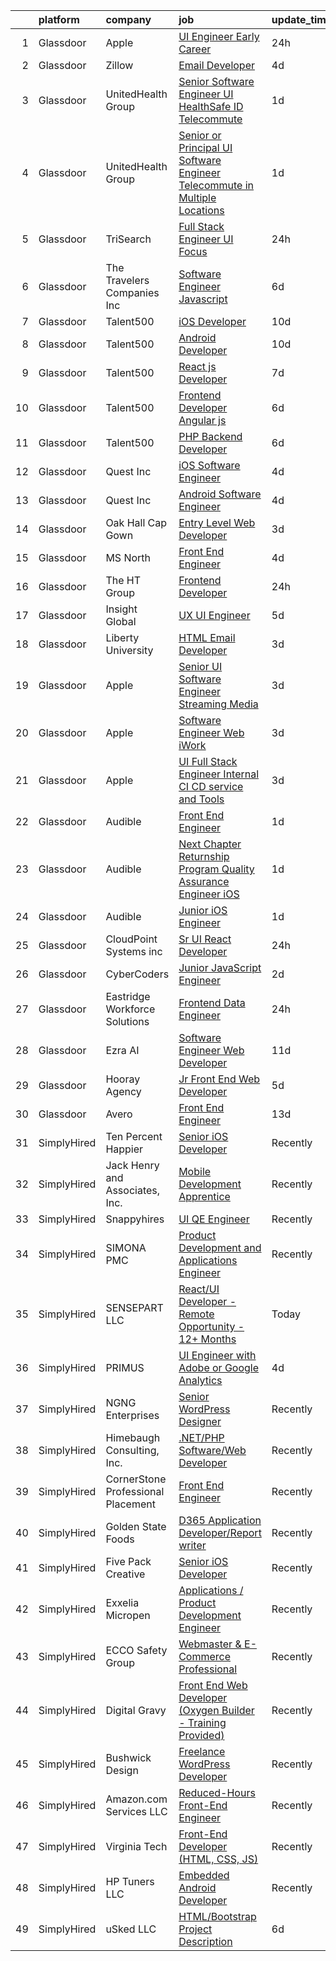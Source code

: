 

|    | platform    | company                            | job                                                                                                                                                                                                                                                                                                                                                                                                                                                                                                                                                                                                                                                                                                                                                                                                                                                                                                                                                                                                                                                                                                                                                                                                                                                                                                                                                                                                             | update_time   | location              |
|---:|:------------|:-----------------------------------|:----------------------------------------------------------------------------------------------------------------------------------------------------------------------------------------------------------------------------------------------------------------------------------------------------------------------------------------------------------------------------------------------------------------------------------------------------------------------------------------------------------------------------------------------------------------------------------------------------------------------------------------------------------------------------------------------------------------------------------------------------------------------------------------------------------------------------------------------------------------------------------------------------------------------------------------------------------------------------------------------------------------------------------------------------------------------------------------------------------------------------------------------------------------------------------------------------------------------------------------------------------------------------------------------------------------------------------------------------------------------------------------------------------------|:--------------|:----------------------|
|  1 | Glassdoor   | Apple                              | [UI Engineer  Early Career ](https://www.glassdoor.com/partner/jobListing.htm?pos=102&ao=1110586&s=58&guid=000001813cf1ab0b94c2d1ae321362a0&src=GD_JOB_AD&t=SR&vt=w&cs=1_35687f31&cb=1654584880393&jobListingId=1007920183732&cpc=F41FEAB56D215062&jrtk=3-0-1g4uf3aq0kf2d801-1g4uf3aqf3c2l000-f05fad4a5c8a0a6b--6NYlbfkN0BvKrLyj5gPmtZO9T8euul8TCxuuKNOtzRJOomxnwSEodTz2Bc-sPZlADHp0xxmf8VEua5gx5degP5IAWOqCS2GOZGXDVL7LW2CpD1-C6eJ77pVFZbsmCAiDkWa_KsABkg_oeyg1QkserPgsrGgtWZOl8a0GPi-tfPYBEl-35SCtMXLEaK82gui7ZsMdiSwe_c2zvD6gcxoCZCX4mM4EzmZ8mmdRfyEQBn5xuslLJJmk4cHfqJ2wN-mopx58O833QdFvkGENoEUPA2C0erO9WF9u3TuftclOAkXzKEgJCo-BZE21EvMRpP9KNO0IAafZROaea32K-Lo6YOuVWRUG0MPATmxdDtebF_fyyweP_8swqV8aacWIAchFors2k2J_fpDVMih157G-5fyWC4781Qu5zAvsZK1VGed-g5rbFzRWz_JZZwE_FbAiaRXbvVC64X4QiR2E43R8FaIojDHxSw3RPUkGJVYWaBKWGCZb_CbDJY_OTOCZGm-C2DgS-jRJZAWNJZ3pHAdw3ZRTEn6sU7hsiVfO06gbqgRcxwyhLor7Yr201JMaMvD_hSu_YWdOMVrexQzhLzXQn-z2gg7uyHUWKsZWkm7WzT8fnlSZFkSe6htR0pgMKrTSdyG55TPOgM9yAerKgOdv4oGP7dQdhy5kbZiU7xq2zAFOVU2D7MxaJxx-edZLwp7fHJ6OCIU7Op2oHJveiLV6587MF2mzLGRrx-399DO_ETYhBBcLUJh2AEdEAYZxwyUeHL7zHdlTZsnTic1Ke_NQlAM9upyUKxbntHfGHlm3EKCMc8fAt3D43LQIMz0VGXeLabH2grfzJdjbJ5dgFAtUjAuoU_SVLWj7PbYk8IVrRxmYWAz-EgWEZdVZdsNNdw2NDoty9ysADjxmW-bwqQfr-9i9Bl6z8l2MjzL7_T6w_Qavqlu1j3QW5MADEvFvUjod_6d4_IDbTuslKK8ZarDZg%3D%3D)                                                                    | 24h           | Austin, TX            |
|  2 | Glassdoor   | Zillow                             | [Email Developer](https://www.glassdoor.com/partner/jobListing.htm?pos=119&ao=1110586&s=58&guid=000001813cf1ab0b94c2d1ae321362a0&src=GD_JOB_AD&t=SR&vt=w&cs=1_1a5ce1c1&cb=1654584880394&jobListingId=1007914140809&cpc=AC285F3A3ECA6BB0&jrtk=3-0-1g4uf3aq0kf2d801-1g4uf3aqf3c2l000-d5a371a2296d9443--6NYlbfkN0ANMurRYyPEXg08u6OamUd1Mvhk-zhFSGYIZgoJR86UvYL2v6MoUqae-sD5DnU21vr3PQNu8ZSqa2obWZbktWxgr0g78Syxir6qFJq9FS2-QcG1zbH-ZdReyN6tfx4WDorKu6fRAqkaeyW2Vts6RUdmNBZQ99TRrPTVGAhRaKI307OQ0RYoWTkfgrYf4G__p1yakQeox7Z5lAdvdTh0iLCPaPGMTlaqEW3qIvuf3R3WMtfAx-4nKytMqg7g-f_QHO22c71HYD_XPRrPYLmSfunjVUpEuazJpxWzc9V3qTFeKxHjXAUN_fYdaH_HBbcv4rCmTB4aF-zrD1QnZZ-w_ZrB1wHyLvTI8ehFMnjIi5QbgN7xalGoJR1dGku0_nzGJRKBqfWJWqIQ3jG-MYbzBqpFh3WSSHhMnAqcJrPGD6o1vKuNltCiEHp1gSRyxJGpnWxCNsyUgBgXbRHoV4JlsabPJljZoMflQ6uoydKFVBl8O7OkYgrhbXTmWAautWkoGVVmwzPEtG19o3aoOjAe9SYCyGVvcR_TGC71IXzjmb7aKwbtZuZ7jUv1wRoESXRpelHOnDmIexjuJt96hqeR3aPepRB-l2GhhAf4maNlV0jiCmJkdZw_PyWmZD9wB-SFf8VUmYsiKwhvy6YrQVms2xm2beo5g32Nb-K3z_Ayb4v8JuwoN2GlWgdk9qDbfFrL6jADwrVk4ElqfBoDYAzhgoPjSfe-TSJwadbzuf72eDlrmcLfgtj5YV4M2B3Ey4yVJVEEu23b1HFERSZdFehnCaUDs2LJ3g27NXxAsLpvfIsrGmKBGB-xnbe57hq5ihO5IxXX5DYoml8jrmT1E9af0exqtKtzjBsBFIu3cZGSBh6x2EuSCI7b-Nr4LtSOtktZYGA%3D)                                                                                                                                                             | 4d            | Remote                |
|  3 | Glassdoor   | UnitedHealth Group                 | [Senior Software Engineer  UI   HealthSafe ID  Telecommute](https://www.glassdoor.com/partner/jobListing.htm?pos=106&ao=1110586&s=58&guid=000001813cf1ab0b94c2d1ae321362a0&src=GD_JOB_AD&t=SR&vt=w&cs=1_ab4c3c41&cb=1654584880393&jobListingId=1007919562959&cpc=25F7D4ABB6558D0F&jrtk=3-0-1g4uf3aq0kf2d801-1g4uf3aqf3c2l000-42ddb469e8fc552a--6NYlbfkN0C8O9VKdOj_1Zh75e9_CvYhSsWVxS1Pvi5WUWhsf4w7FIc3O6B0uG3ldAQAeoX1goqqUMoiOOjChRpGSnesY8Hw3QKH9lEw7jq3UsskdQmZq9vfT60dRlLXlL9aJsnmOJEmtKcJIbuS8M7tjS-6RLKXHjyG2FfU6dKnjfB7lVvnYISWL4a1Hb_FbYttsUaTfisQN13w8iIlvo3xhxOr8VsZrmwLyX81fdI5Fwn0TDXHH_qN71U-jOfBPvvncHKhvwrXSglaDiJYt0kDRTQgekAjlx5gMPllMhZQRUu4kJP6Rh-naP6nSkjU6ZHGuoQkkyksr9QYwndyXG59y_dDAvSTPLWMLahErwh800xp4KuGmm8pbsqiJhROJuFKkxT6eVo6MmiclhhgVEHshdcvbxPdfTurpQIrUN2tGKal56o0S6RTv-hPA_Gw_6hoLjbY6RI%3D)                                                                                                                                                                                                                                                                                                                                                                                                                                                                                                                                                                                   | 1d            | Minneapolis, MN       |
|  4 | Glassdoor   | UnitedHealth Group                 | [Senior or Principal UI Software Engineer   Telecommute in Multiple Locations](https://www.glassdoor.com/partner/jobListing.htm?pos=108&ao=1110586&s=58&guid=000001813cf1ab0b94c2d1ae321362a0&src=GD_JOB_AD&t=SR&vt=w&cs=1_9c91a4ab&cb=1654584880393&jobListingId=1007919561330&cpc=64DC0C913FDBAADD&jrtk=3-0-1g4uf3aq0kf2d801-1g4uf3aqf3c2l000-28fcda208b42c447--6NYlbfkN0C8O9VKdOj_1Zh75e9_CvYhSsWVxS1Pvi5WUWhsf4w7FIc3O6B0uG3ldAQAeoX1goqqUMoiOOjChRo88ayNLVDvF3ZzX0y-EArSykGksG0VpgdNkm1dsRyxf8NW4FvsNnYssXcwIXkOXuw1ktUzeFpUCwCaUG4OQDi5UUVZBdo-kO9iScYR8O70XrAqn17r1dl0Kfz_xCVVdL37AJ9rvxQRyoA8TGZgD9ahjsMxDyWEx8SjGAvb566Dg08TK-4ICOubq2V1fjK3757UrVfjvE_NEjJx5I2iT0Hyq__moxJ0j_JBaljXDsMv2TO-pxIfdla_5e_YbURn0uWN7uQk_IUZmie9_I5CWPfw01RPWTqGubV9SaZ7CxtAI8e3RgkTXK9TIBF94RLdlWkKb8kHPwWJvIV3EWwI__Ej2o_vMuYEWxIdJaVR0H_XyKrOXbYLTkE%3D)                                                                                                                                                                                                                                                                                                                                                                                                                                                                                                                                                                | 1d            | Chicago, IL           |
|  5 | Glassdoor   | TriSearch                          | [Full Stack Engineer UI Focus](https://www.glassdoor.com/partner/jobListing.htm?pos=123&ao=1110586&s=58&guid=000001813cf1ab0b94c2d1ae321362a0&src=GD_JOB_AD&t=SR&vt=w&ea=1&cs=1_6cb720b1&cb=1654584880395&jobListingId=1007920946132&cpc=A65DF3A704A48F9B&jrtk=3-0-1g4uf3aq0kf2d801-1g4uf3aqf3c2l000-08ab6f65b9edd5e1--6NYlbfkN0DJ41dufiW9-_d3VmOZHcpuez4e0Bu4X9T9KlT8_BkKDTCpIQbqk84Vut8YIlTyJcO8Cmwm7bSDlcUohn_HUGxm78kTuw6Mgcf4GibuEiEbg-v6XGgkcZU3dsQm0N1Tn5_MZ-Zgg35P18-ZIOoDr16b1NweHI1J4e-qzJckstFdHns32_8iyphje82oNka7-M6N6_W4ToFxIMj832QuGuVHfhYaQBJW1hYtoOXmNDzj69fnJOuA79YS44EPyZR89t131yHwLb-KNLaDEy-_eyAXcnvQwzmbawrQsfZoX3R62Hf9Icy_heTpDAFZvOg5LGBBxuicPCpiWt_w7SW_yVy8VSf2REb4RGtP_Gs-aUwc4KsQgd5DvFVEZ8uVXIBHYYwtZnoUgS_F72XesHGXCni2zSNiZaSwzYiuxoQrMEVVvksHegchn6TFJLHWQmJjxloaxoZpFtQf0o-ViH1rhv0RIWJR_dz0Nmwn-CuHAqx-f_p17YLKvTXYG764mLzhVReSyB5BbeqxcVMknzdIzxYQ)                                                                                                                                                                                                                                                                                                                                                                                                                                                                                                                         | 24h           | Denver, CO            |
|  6 | Glassdoor   | The Travelers Companies  Inc       | [Software Engineer  Javascript ](https://www.glassdoor.com/partner/jobListing.htm?pos=110&ao=1110586&s=58&guid=000001813cf1ab0b94c2d1ae321362a0&src=GD_JOB_AD&t=SR&vt=w&cs=1_ab4a2784&cb=1654584880394&jobListingId=1007905856537&cpc=18C9CE28155C17C5&jrtk=3-0-1g4uf3aq0kf2d801-1g4uf3aqf3c2l000-846ccf5d63a6a90e--6NYlbfkN0DwhCR4mE7Dx-CLhz4PI5BhfvPze6ywMzhMsBH5psjCE2akgMDjbc7mgQRF-OO2fE6Q7iPYwOyjCtJwUsgYDCVRiizG2IB6VMhPUZt46hAaO5iUsemOCA-rYVb0Vx9N3hU144-f2k1gkvyaPQf40uizMvKHeHev62ei8Cth_RYBv73DSXs0q2CMG2w3b-DMTYhJ2eu_N-qnBLwoupVsgxaN36MApcbjlgLhiIi7meGafAWN_mgVM3JuhJj5Igcw8MzrzPTtIwAQyjNNNLiZBhMrPNp0F0e998rJHVw20o5GeTODvNY_7RWO4gwqXig53OyhzKPrvyl_q8joL8JrBMI3DySPaom97-OYgE6Ug_UH9qOl_AtlNIXrIo98LoyksI7-JYYf36pIUJPsChl-YWMWxyhAb-g86Y3iGgTEIFtvLWYuGwdxbExiCjZr8uerVw5TjgAoV17sOS6ADQ-zgR0pfNzLzAJmqiWkpV3l-k2KmbCCwZiJg9-d8cuY9Cy2COs6eJH3efAvMVFslJ5V63A6kImlbjbmGeEN1InNLb1GdW7XuDbCLAIt7VRsmejDTvlJG1IIXPZWhA%3D%3D)                                                                                                                                                                                                                                                                                                                                                                                                                                                                | 6d            | Hartford, CT          |
|  7 | Glassdoor   | Talent500                          | [iOS Developer](https://www.glassdoor.com/partner/jobListing.htm?pos=125&ao=1110586&s=58&guid=000001813cf1ab0b94c2d1ae321362a0&src=GD_JOB_AD&t=SR&vt=w&cs=1_a6e8ec8b&cb=1654584880395&jobListingId=1007897766239&cpc=F41FEAB56D215062&jrtk=3-0-1g4uf3aq0kf2d801-1g4uf3aqf3c2l000-6964dac8eb8b6236--6NYlbfkN0D5mXFGwCT9lo97i3gsfTR9iTAPBTm16RjVfbVH6M8QHE8eZVK8zpxpBIss9-IxxjSzv_JkRkv03uQGpUGcXEptTmBlpcP3D_l5-c1MGQG1ynr4cgznyYHtmRSCnECkmri01t3KIuAcV5e7GJ95gvW3n1o_vpDh0FiLg_bSxWDfvt6P0CPJG4peqA7eTIDZLmRqiMilLDCrFrprMz--IRdZLAifKehmgnt_56TKgL2lsyBXUHXSk9xulHw9bt2QGxvfaMAk2dOSeefoqBkbWONM7QCz1016u3Mm0e_ieBuAiiGsvgfuwXJpdmLX8Ng8tK1iq72ZuNjptISUT8CjcnU0S7L6VQ9XIAcpHYZqYmHjkuO-aMa2Qs30x_EQSzj09TTueKoxp4jb5Hx9x4jCIY51zU-I9DC8tzhtbUp2VNVQPOyicDcaCOiNVJcevRo9VQmUCFeecd7-phHB758LU9PfJZJ3c-ArjTXzYomnm_u1J5SbyoK-Y6798SxIfMUGWmX-_v6O46OYtZm5PbwE0YhoZFkqO-FrTOqFkxc3RPuBQPP4eozEGqB7EUm6Uw1ruYH00gY0m7AdFN1lkvGdvwW66J2bQG4A15s%3D)                                                                                                                                                                                                                                                                                                                                                                                                                                                               | 10d           | Remote                |
|  8 | Glassdoor   | Talent500                          | [Android Developer](https://www.glassdoor.com/partner/jobListing.htm?pos=122&ao=1110586&s=58&guid=000001813cf1ab0b94c2d1ae321362a0&src=GD_JOB_AD&t=SR&vt=w&cs=1_484a8727&cb=1654584880394&jobListingId=1007898014762&cpc=F41FEAB56D215062&jrtk=3-0-1g4uf3aq0kf2d801-1g4uf3aqf3c2l000-c1ca962f38360e9b--6NYlbfkN0D5mXFGwCT9lo97i3gsfTR9iTAPBTm16RjVfbVH6M8QHE8eZVK8zpxpBIss9-IxxjTLJnr1TEj3-rE3lc03lzC2f24D7H9NY3_rxRuk5L6DPRIcVItllC4V8Ms4l5Bzse5MNgaYt2bmByZDcVCUGD37RojGC0fvXlUVqdwu5qSCvjzSfuYPz-lvleAiARYvvXe6T21Fcg0g5qyFaqGkQME7uJSehLIWSzT8oVZzWaxjoD8Lerwk4gWNRtQRwUidrbSWtMvhOGSZIblzFxWpOaX8853FIOYvj496vyllw-V6Bwiegg19jpmGu7XWf6wgXqhhOxBepYFYbObvJSLr5zagaGs0ksCM6rxHP1b7il6gfFknDwwtJp5J42u54CrO0Dza6T4L3-MkrUcQquNMrD1oSgPFBrNMQh-zZTXmjbtKU5ay5OWJox9GgkIxYvwVLgvkTN9Lmpb30n0XJ8XfD--Ps4_rR6v3UZVwKACN0YNn1r5Owpe2I2ve2KZDx9v7yCsxwZsVl1Dd0TkMD4oSTMJQ6jsOWsohhADC10K1__dsB5LVbOnRFensMP1E8PySI8vkqeITOajVy9OPXeLYqO8Mhritkn4_chk%3D)                                                                                                                                                                                                                                                                                                                                                                                                                                                           | 10d           | Remote                |
|  9 | Glassdoor   | Talent500                          | [React js Developer](https://www.glassdoor.com/partner/jobListing.htm?pos=112&ao=1110586&s=58&guid=000001813cf1ab0b94c2d1ae321362a0&src=GD_JOB_AD&t=SR&vt=w&cs=1_3006ffce&cb=1654584880394&jobListingId=1007902738055&cpc=AC285F3A3ECA6BB0&jrtk=3-0-1g4uf3aq0kf2d801-1g4uf3aqf3c2l000-632c26172fe21751--6NYlbfkN0D5mXFGwCT9lo97i3gsfTR9iTAPBTm16RjVfbVH6M8QHE8eZVK8zpxpBIss9-IxxjT2tE4zvyR5VnfGbhGh2dlUdHAym8QFZteZ2OBXWQvax-zElMlt0B9vbbCz0Y8PpbUuYTm2cXTS-S32OGQcgTx3I1gr9tPVu3TO1Xjo0AHmRsAsdSJ-Bh4Xg58uBAb4St6L3Y1Ou2tXHJciN1ktH_XlCDq8YYEvZ9AHaOU8zmeH1atCgq1jtkSsAjbt5n3zs9v1Uv6Thb1cA331CviPy_imJBjoKaZTbBTcAlNg7ZhnjVgxBuk8kUCg4mnK9yvthtnCAKEB9ac5B11XoHJFkgmDYwtt_vRCtTLS9M9yG6Mr4TWkYFLMN7U4TrWkCOXCYwtLRUsoTpYXqgYJomVWw43pABIzhEFVURn5fJoZFrxLxF-DTm8zg7YyIi0WWTlHVxDYf2LRNM7VVT1i1Vw7l4OQQnJI6mRCJv3dOJl-kvQoKStx33ZCAL_6RLhA0bApqq7qP_HCoTY8-erxbILmpcX4t9Y9GHCG7jdMqGVn5MSARjGCJcfVwLpm_jDLXfrUNaMQ-zuonkhsHtBYmlimSC5bHrlgk4wmLzE%3D)                                                                                                                                                                                                                                                                                                                                                                                                                                                          | 7d            | Remote                |
| 10 | Glassdoor   | Talent500                          | [Frontend Developer   Angular js](https://www.glassdoor.com/partner/jobListing.htm?pos=120&ao=1110586&s=58&guid=000001813cf1ab0b94c2d1ae321362a0&src=GD_JOB_AD&t=SR&vt=w&cs=1_57c221e3&cb=1654584880394&jobListingId=1007904529317&cpc=F41FEAB56D215062&jrtk=3-0-1g4uf3aq0kf2d801-1g4uf3aqf3c2l000-87f5623e7ebd3c43--6NYlbfkN0D5mXFGwCT9lo97i3gsfTR9iTAPBTm16RjVfbVH6M8QHE8eZVK8zpxpBIss9-IxxjRK0osfSTuBXVkiNPFKje_-ymHyeVXeEt5LJQHqrcSVasMpBVf2PfFNBE1HFLUJviFupjnIM1gEtbdDYUQD6QQlzIEJIjR99ul5jr4u4JBmxg_L-QdbGdiY40AGhtssWTK0oJYWe_Eysp7xamQdVpoIa_KjULfsmdCLUaUZpx_-xvKNkXxm-DhWwfYXGHiwK-NMb4I-ySp8pUm2xb1TYkYDgjdhP1PoDfV7sVNzfXcHnaRhAmlfaaAok71XR3zYd6Lrln5felIMgWx9NT1qf_p50jFDOUfbnvceK3Oc8TBrZbdFwunDTH_6-v7ZESbbqBgTkZQz9ME-z71Ewl82XW-HsmajsHF20aaG-lFsZRlTvFjcOhFOsB1wpQ0i6QH5wuEAXmh_fKT-9zFVTrGRWyymN8VAf4Ss7fqUlW7pMcP3KFTAHCqZCknml4WULJTy34D21tSAJKWVTUJ7loaRnOPTPVs-AX2hIQip_C1j0oUsjfzf4TKf3oPLlHfw8g56InFUht6isBHLOWfUars-0b6xskw1J_gMTIk3MvOe89-ElzcA7Olg-47j)                                                                                                                                                                                                                                                                                                                                                                                                                           | 6d            | Remote                |
| 11 | Glassdoor   | Talent500                          | [PHP Backend Developer](https://www.glassdoor.com/partner/jobListing.htm?pos=117&ao=1110586&s=58&guid=000001813cf1ab0b94c2d1ae321362a0&src=GD_JOB_AD&t=SR&vt=w&cs=1_e68541df&cb=1654584880394&jobListingId=1007904714612&cpc=F41FEAB56D215062&jrtk=3-0-1g4uf3aq0kf2d801-1g4uf3aqf3c2l000-d767907e49504ccf--6NYlbfkN0D5mXFGwCT9lo97i3gsfTR9iTAPBTm16RjVfbVH6M8QHE8eZVK8zpxpBIss9-IxxjTgyFgGJT-FIoKdrZhAfS9_NM6z5ZxF12lUGA8c02ZoHAmEqDXQYA5mBdMJ_zhsgHFsg5niEobBFIx2nbvtI9VOyGvj5cRaAVXmEt_jMy0VAPg7ZsfrFR7LkrdNItSSGw6qNu4HaPvOZItOs_XZyqsKpUoLYy-3zBx5RKbQZ7hJWfdvEQ7Hd7cfpgfAU2SdWgbCp06i9vPqBCaVZqByxcmR8Qwt87t1nULtC2njFmQIfSIlWXqKovVBj8nzuyiYMw9RbpKUfSDUS0MC9hpVxmpoE6cEVzb3HSoj8mrvsWfx2biLp7D5pRh351PiTbLHxIVaKXPJRl_qppoVHKvf6wLBD_30V1i4Zr2acHCa_TZsrjAv6c-df1SOxj_LlWEE3FTiNXSAS8aV-5-HBxUavanGlysgGDdw3vEaV5nLoUnB6doa2o0KdBs4N3bFchUnUL08WJWEzesH1H3NUCGmAZJ5LU4Pg9bea9EpONKGieiJluEy9xJTV3y6nQHpIO4j-QEXsMz72dbqqC6W-kjVM3kJrsSrQF9Y7k_RK5Dw3L6iEw%3D%3D)                                                                                                                                                                                                                                                                                                                                                                                                                                         | 6d            | Remote                |
| 12 | Glassdoor   | Quest Inc                          | [iOS Software Engineer](https://www.glassdoor.com/partner/jobListing.htm?pos=101&ao=1110586&s=58&guid=000001813cf1ab0b94c2d1ae321362a0&src=GD_JOB_AD&t=SR&vt=w&ea=1&cs=1_e6db08df&cb=1654584880393&jobListingId=1007913102030&cpc=40021B6B9FB64F38&jrtk=3-0-1g4uf3aq0kf2d801-1g4uf3aqf3c2l000-25abca8f48abd420--6NYlbfkN0AN_JNTJIFijo5V-LfNIdfM3sOQ91lzp_RNjBLjfK2Ms-22nlTPmIuh1-G9BmoxBSWsfk6oXLzFgZ9qdCfTEWGDU_JQ_IZNCd6i6l6Xsjdej_apnDw2MOp7W3PnWoimW8Ii0Jw-rnx-YKdMrRAeNsuwodAAmnaf2Ar-_hDoIOGQHPMTMhWtfHm3bf-a9K-TjMC2tI_MTIXA4NPj0S1fxvwDJN1ofeJvQvOXiV7hITMBQLftxdHcW0NpGnhzHbdGbU91px9PpWL5lUJywibveEUnZO8rCR0FDK-8DHuaV63qA8MK0uOpV0V8mDdsJnRPnnIk4F8E6bbtXwh9aPHIVgFDBpjJdjTeSDdLSg40nRF2vRrgkw5k4jkFJlBGvSSUDieHJY_4Qc7yrKij871B7AX8xa01wD2GYqz2lGFrjbBxRTRJOSbN9M9-SmB77P9pthFdNQQlqEaDbK7oYTSQw0SAum7fk74BP32iOwNZ6b6_rHEZwpsebiSOwqhBvfnZZW6-hBCkHisc79bxk39KYhei)                                                                                                                                                                                                                                                                                                                                                                                                                                                                                                                                | 4d            | Remote                |
| 13 | Glassdoor   | Quest Inc                          | [Android Software Engineer](https://www.glassdoor.com/partner/jobListing.htm?pos=107&ao=1110586&s=58&guid=000001813cf1ab0b94c2d1ae321362a0&src=GD_JOB_AD&t=SR&vt=w&ea=1&cs=1_6bf905b9&cb=1654584880393&jobListingId=1007913082589&cpc=65CC663E25211861&jrtk=3-0-1g4uf3aq0kf2d801-1g4uf3aqf3c2l000-c83deed1d37c587f--6NYlbfkN0AN_JNTJIFijo5V-LfNIdfM3sOQ91lzp_RNjBLjfK2Ms-22nlTPmIuh1-G9BmoxBSUh2lSGwPQyBwcZhyJty9CTB7C7osm10EIxumRfkB41BVyU98G6G6yqNfkE1wABwwnSIvOVAU5AzEJkNGH7N0iB_BPWa-qiA2rjJyUeiUO-tF3IRytWIy_qvLGVQGEQC7iMBpPR0IlnhAMXbl_popYqzlscRu7SR41eD8DpYJi854tOZ_x8Bc9YQGQtWaC_aETCwUVjgV_7zZuSslqOrOTdKU0ZOxHXTc0ZxPhvfz69h40qKI3xS_J5DJWO4bFrSW1JU_fMuFDV24Ag77-bR5Dy5q_36ZoU52Ik5H7DfNytxg04GBYjFQT8IkhK3-PNQcZvk0lEYgWp1ir9bXzy89g7_R_Px-zb8XIwiPSTDobyNFKngt_vnf0j4c9igZ_CUrh1p9SEfTc8UQ5LE1yJIKU5XBCeKx7LKCHWGtmn0etvdHv8C1gHYhUca9Lupxpycs_avm1MhEuxFg%3D%3D)                                                                                                                                                                                                                                                                                                                                                                                                                                                                                                                                | 4d            | Remote                |
| 14 | Glassdoor   | Oak Hall Cap   Gown                | [Entry Level Web Developer](https://www.glassdoor.com/partner/jobListing.htm?pos=116&ao=1110586&s=58&guid=000001813cf1ab0b94c2d1ae321362a0&src=GD_JOB_AD&t=SR&vt=w&ea=1&cs=1_1d2c3233&cb=1654584880394&jobListingId=1007915940025&cpc=0C139D4CAD5A6DB2&jrtk=3-0-1g4uf3aq0kf2d801-1g4uf3aqf3c2l000-a37e986f201b7f55--6NYlbfkN0Bh40mwGfYgYZwXpcEHv5iut404hKWzEBzy-cTkBlb-dx3GDwtdwihb0GsTsT4s3krtMPoHptpJb3J27vK5pUvDi0a649_HB7n9dea9_hQRnGcSIpYp_flfJbEi6Y56zeTkbSGjwnDzBc-ftm-03xBPirw14CIK-YrRnnUB0XZUkc_egCL0P3KzGS6JjLrCDyhTvzXEhL1cQF1RhnTr_4dc6Ggr0PF4QFcatWsAhM1LnpGWksLVh5OWypjOLfNsH9X3faZDXMyRtRaHwWMxbxu23R8dq0chQKMe4H1IpdPtEr2CWhe2OfYBxmNE2wH5nN6LJM8h39SEQbbpxs7yJy8CrfadDUoZWcFmNoaEbCBoPtd-HWtf2sHg2AC6pjkX4ChrEKoWUd3N3TTHJn1FgtPxg-G0RIQEBGdACqmT4O-3czKs6JP1rz5vz9RMJ9S6Y54Qi-XIafIl8fBy6A-B8UrkGVglDTmPAtWKpYZHf8v9taJmFHcYGNUtceYtgaw2wGDnvvej9lX3Ew%3D%3D)                                                                                                                                                                                                                                                                                                                                                                                                                                                                                                                                | 3d            | Roanoke, VA           |
| 15 | Glassdoor   | MS North                           | [Front End Engineer](https://www.glassdoor.com/partner/jobListing.htm?pos=114&ao=1110586&s=58&guid=000001813cf1ab0b94c2d1ae321362a0&src=GD_JOB_AD&t=SR&vt=w&ea=1&cs=1_92d4b721&cb=1654584880394&jobListingId=1007913741610&cpc=D2F1DE17EE1F43B9&jrtk=3-0-1g4uf3aq0kf2d801-1g4uf3aqf3c2l000-7f79564656fbe8f0--6NYlbfkN0Csyktz_dOgvXtB2BH3BkmraacMLuy6bTkrciouyhqK5SdHqUSYbc5EUm5beiMz-rIJAa7QiUiSA3Y5YikTNjC9O4h_KCtHZMh0Jks-6PCF8DDnXkQo-Ju-gXsP3WRbczQrpatzfFZjdcl2kOEDn7zUoivKXr46i_cXVzqAZUyRuSQ8hs38KoRfGYXRSp9b_S49TEmFk2cQH9YReiUts5UOLZpLJomBFBYej2D-P238I9ysaJghdhx-gMs3lztyr5W3ydU0O6BhtIPQjHiI0Qy3R1xtB3nnW0v1PDOYkqDUrhVX9HaSABGZiyzZ__xiVMNelhT9dpaiXsIWESBZ57V9J0H-ea8izuE9yL6CkovdieB3MzDNbpSc1XK8hZ-1o6ehaFPdeNu3rKvDrQEHNBDwI8zOLu0885I68IZrtC9kCKki6o1fVSEKW8VsPVp_4-i9akaTDt-5PSZtei5tGCuZ5zdCmnSVE7CVcZiSJqf-h5BMGENeq1VI)                                                                                                                                                                                                                                                                                                                                                                                                                                                                                                                                                                   | 4d            | New York, NY          |
| 16 | Glassdoor   | The HT Group                       | [Frontend Developer](https://www.glassdoor.com/partner/jobListing.htm?pos=113&ao=1110586&s=58&guid=000001813cf1ab0b94c2d1ae321362a0&src=GD_JOB_AD&t=SR&vt=w&ea=1&cs=1_1ef69709&cb=1654584880394&jobListingId=1007922335823&cpc=F17331D9BECC482A&jrtk=3-0-1g4uf3aq0kf2d801-1g4uf3aqf3c2l000-4330486ad808a455--6NYlbfkN0Bra0s3zilufhc4AteKADJ__EYx4e15zFOxHvpj1gP3yFT6O1VqDoAXxp_WIm083I5LxDzIJ0gbAORHMOC76lPQxJDFcukZi3RjtCpTnpac2B2vfDgUBaRlPP7kOYfpwXaQD-j352Pz74A4_SwqNwW43qGQNGB_aU0Fbhqlayz4hHh7suS0ldJaOcyEZw372YM1-bk7TuRrPuAs6oZgVWQnol1RTLOKLaHcEBnMJw62lMB6KwPW7kB44CzbcD20CXN2zEle3xBxpUuFOV83ZzKEVWeaG56d-VefefkDE98k-52xHbrTPPYwNAGaLiYP6ydPLkPzjWxC1jyBt7kgVHWCZqMsFef4fyqJwTtdtkpw2Rw34dZSfN9BrXp9xBdtFRo_e_MHSzJt9ZqZis7Vestl8yFC8yBPp7_ImzdvorES5E8NA_S4L7xeyGQuIcmds3Dk7-QXJj0P8uvoFHpKwDcm0u2bfxoq_ZTQFYRHxaxuGowrZP__UAKHeE2zA6v-nqllSEPatLr0fQ%3D%3D)                                                                                                                                                                                                                                                                                                                                                                                                                                                                                                                                       | 24h           | Durham, NC            |
| 17 | Glassdoor   | Insight Global                     | [UX UI Engineer](https://www.glassdoor.com/partner/jobListing.htm?pos=130&ao=1110586&s=58&guid=000001813cf1ab0b94c2d1ae321362a0&src=GD_JOB_AD&t=SR&vt=w&ea=1&cs=1_8fc51051&cb=1654584880395&jobListingId=1007910244770&cpc=334ABAF5D42DC775&jrtk=3-0-1g4uf3aq0kf2d801-1g4uf3aqf3c2l000-afed4282e819902b--6NYlbfkN0BKkHZu3wF05EeDimN_p6sYpKCMArvwa95YdH7UpkaBCi52Bcb3JNt3QpXU1JGZrLTy642Z8new5ghnGc6JhbwAy3wuykZPgjfusX9rIC8pPltd09bKgrKX1vpPYP_8idp-qZQRLTSYYBFxoIqmKWN9OX4KCaEp2vMOlGfLX4-MRrZtNYM0XU_YTOJnIEOkXsNB2WJJwH23vehUv4vhkTvncKojLur71ZsvgrieUl4KZ3HqJMePdRlgmyzenemPlgxD0HAn2r95rARCpg9TXLlBAQezzjZBnIUFUb6X47q4tLdYO0SKIWpaGiLwXV-Ksf4Cpm1jdOKI_B2QPt5-5QlqCxUiNxTycKQtNtuunP64ksUckxv2b3NLduTKAvHfjnDwZ1zYUXCG9OVWDL7pXoLiBAS__PcQ0bNwlLPhNrajdyZS12JUIufIbVSeiIC9RvZZHpjXl1oxN79vMjlVEyMkVe0zBJuZ-Oxlc1PxPgSoPW3e6UVYbB9Sx860nj3ipIA%3D)                                                                                                                                                                                                                                                                                                                                                                                                                                                                                                                                                         | 5d            | Remote                |
| 18 | Glassdoor   | Liberty University                 | [HTML Email Developer](https://www.glassdoor.com/partner/jobListing.htm?pos=129&ao=1110586&s=58&guid=000001813cf1ab0b94c2d1ae321362a0&src=GD_JOB_AD&t=SR&vt=w&ea=1&cs=1_1c53475f&cb=1654584880395&jobListingId=1007915758186&cpc=AC285F3A3ECA6BB0&jrtk=3-0-1g4uf3aq0kf2d801-1g4uf3aqf3c2l000-8008f5f408073523--6NYlbfkN0DJj_xBnMkxta0JkMhp2zrLnOUztiQYfsFoMajxVnxJH1F0cTi7s2M4ahEdLdWFO-BqmRaLUpbwRIZ7IJNE5Jhy2Q0vZVUdHycJeJyACt3qfLEXBtyRyPrgrnr3HxdQLYX3EwJ4XPiDxoSfjsS-rituzWuBLTDBkYgFntRSehJ6_bQZ9iUcKZ1AGEA1ZSy-_-RhxTjkDtH_0mCO_7qeEo_clrBeDi5KX2ZOMP5mhqYIhDYuJwqhq_PKZvOoMVy8Gj80YLUIIZgOuGxHfT2k1kF7_ypyyMsZbAcVGOReWuBVm5iltnyWLzMg4mtv_QMJ1M8kH7v6mcenlBHttm6H4Zkx3mNhOWj4oGcYXWgZr9skugQ18slGCar60xOFdpBMSiKzuhdC38-mm6phzCgnOydCBLtLGnazgyc8Qv11264mi4jayfN2j8ZSmvs8riOLZriI9i6mEosHM6xxOI4N0rwwrF97p0xjVkwZknBmxI1hmKS6mCguSoWU)                                                                                                                                                                                                                                                                                                                                                                                                                                                                                                                                                                 | 3d            | Remote                |
| 19 | Glassdoor   | Apple                              | [Senior UI Software Engineer   Streaming Media](https://www.glassdoor.com/partner/jobListing.htm?pos=128&ao=1110586&s=58&guid=000001813cf1ab0b94c2d1ae321362a0&src=GD_JOB_AD&t=SR&vt=w&cs=1_6e5c72f7&cb=1654584880395&jobListingId=1007917013798&cpc=C4A69CCDBB3B9599&jrtk=3-0-1g4uf3aq0kf2d801-1g4uf3aqf3c2l000-977686ffc047158c--6NYlbfkN0BvKrLyj5gPmtZO9T8euul8TCxuuKNOtzRJOomxnwSEodTz2Bc-sPZlC5mDe-NOaJjo2lqg1vkfF7ZhM34fB22XAFcitZHHNDFhF_hmP-52h9MFLB_cGXLjIhXMlfCLB0GyQmB6IQYu0HW6dfIQUKvNqM7TswbsVJDXWS4IFeQzCEBjqLuW9lm7K09gviGQqUWiR5M9gGE2AKysIFWGfyr5KVkrHTwiM9uGjnfFf1G93AzOp4x7vcS616iV3AA5MBckp6LjRLtobsoYnutC-6hAKXmGIwjm3Q-HlytaajgH8ZF1XnA8AkNLntJRFWrdjF92VjHBwOHtNEkq_3vjswIbMf-hcA3gpP1WEbB-JlbhcUaZVa7kVX-btSCjT5lBfi7lW96F7VUXAkIIoLK898EiisTGk9HkYX6JCqe1rvpzzSRyj2GEFIZP04PB0PU-R9XkvFXSomXMky6BawUgd9qhoAo0bDSPLpXdAHb8T-orjWKD6zBr-xrKAWqXzaYrXo-QFzHcTo5USI9ediaQoDcTyQiQXlmKWtgYqXh4ORyYdiwl6Nzklr0OCTCOFJxde6BR4CUXufKB28YihM1mxZoFaRd1sJGlirNSsXsUU4dGUvFonRUbkU_cT2ANxsprDBcFwA6nseRhiC4d6KfjzK8YJU8YzKesjqHmKx9E65_DXTrN_b013BCZRyLeSlOTVB9GoWkitlfXJyG3_bb9GiERlNfVbgOPmr8AFsXGxiBgOKZ5V_YIrEA7l_7LDwSShYQIduTj_tFfRM7PYi441M2Uyk2nIfBEYnYKNsEV1S59EQI4nF9yIBf6hnQdRd1TaFIUTl5-G0CgUW4tLvyoc7mk74OnLoJIihmAOXw7uIgeVJmlVW9PlW-Hh6V7bj88zmyDpAW3gveXWJO47gGCi_i-9xq7ZlvjPxPepeoyR722v393csq86mWeLAOdHsUT5S3BwTZMI4ZGv9akPRNMn_D8bus7t2BiIqZzldf4cbORQA%3D%3D)                 | 3d            | San Diego, CA         |
| 20 | Glassdoor   | Apple                              | [Software Engineer  Web   iWork](https://www.glassdoor.com/partner/jobListing.htm?pos=127&ao=1110586&s=58&guid=000001813cf1ab0b94c2d1ae321362a0&src=GD_JOB_AD&t=SR&vt=w&cs=1_6ff4d820&cb=1654584880395&jobListingId=1007917018347&cpc=F41FEAB56D215062&jrtk=3-0-1g4uf3aq0kf2d801-1g4uf3aqf3c2l000-d824d072c7645eb7--6NYlbfkN0BvKrLyj5gPmtZO9T8euul8TCxuuKNOtzRJOomxnwSEodTz2Bc-sPZldQZc2B8NFprQkM1QIfPbFtmNFf3_vZcjHZRCz8MrU33t50KONR97FoKCHsjCnfeEsOgrKnOUxCqcYUlgXMgyn-KoBSitAowCvEua45LAlOV8DihYKu0pbFuS4X1Ow9JAwUhtHFmi660AZEvUxjl8v1ZbMvbFZhfdug9q5VUojbNCokW-_91b9dJf30st03HotXh1sEQ4B1TUGvZbSQZqbCwGHw_qPEo2iDoBy5Dmj1koIHt8TSnqHD2clvwhHj2hlxdPrenR3eHBo8vN39bLbXAarikDMRpC8kAcHYAxZhcgQHreyRwtJWzzaAdrY_esX7OkxL9CKZeV5sKo1Mbam-vCV_MYdp4XjnvLg1-HKITqHeQtFuU82qy3tNR_iKnlSMeBrqr5Ea_ydYnpDdBZqce-D03vbqFi8XNm0xRg8sOdvj3k8p8x1PTOVmlNlFDc9tU7NRyUJFofEbLp1tSjMaYQyNkhyftkuUGJd05VKUk8P6hH-1dTKSGJOoiMk7zHsrHkLWhzviMOoiQU5gSjN939B5XsGoJRFXSWo0n31HKeZPlBpcnWfFnlnXOuqElYQcdJWoOhgcztjSyXdXDIyVZOrbTNKgQuzImKwF_d18u2FB8r34QVFcADCZH0tR-rtW8fAS4wEkzhal92lwhI6GzitdFDgoX0mmWlmCUZ_fDz0yeVU0jsQZ16tyLGwMTCSELORf7dN6z253TZdK_pXk1Yn86TTMkLXocYLw0HR8qYRE2BQtbOi_aWGRPsH9uEeWuJBoeOh80whLdM3L0vNIXoXaGeK9njNoFaCrcfH1rsAajz2l0hhQ8PJZZEv906Dgkzlim9HA9wA1LHGS7piEbT-gEoP2u51J8l6ReF9ComnsfoxdRF63Jskgi9QwE1i29qdfCeSD42mIc1I86GIg%3D%3D)                                                                | 3d            | Vancouver, WA         |
| 21 | Glassdoor   | Apple                              | [UI  Full Stack Engineer  Internal CI CD service and Tools](https://www.glassdoor.com/partner/jobListing.htm?pos=124&ao=1110586&s=58&guid=000001813cf1ab0b94c2d1ae321362a0&src=GD_JOB_AD&t=SR&vt=w&cs=1_9990efb6&cb=1654584880395&jobListingId=1007917016309&cpc=F41FEAB56D215062&jrtk=3-0-1g4uf3aq0kf2d801-1g4uf3aqf3c2l000-269474d7fef6ed37--6NYlbfkN0BvKrLyj5gPmtZO9T8euul8TCxuuKNOtzRJOomxnwSEodTz2Bc-sPZlADHp0xxmf8WtgwAMp1M4YiRiUb7kS_j5VXHwJYHxzLT7a8z2FciC6ODZvQbMuh-V9CAl46TiwY0wPMeQKAYPpgk715Y08oDiRJsj8Wpwe8GmZcsCxcD707MXt1pZgI7vBGS3yeQs2TM25wIMA7i98ltY1ckRA-2gmhJv9FZK-co2wNFNO81XddkpaNeCISIKEe7wH4ehmIHTNq7hn_MGxj0BFnm93PXvxTTTiPqYC8f7IIMuM0s5G4psbnZReMte2PXZ11OutH5t6PeV9NQP_IH802Msm_2To-swu7mcRoJ7p3UB12G1CW3JIiczAmIlNLkqgzUyZo1PWBG4S6_zN0cSVV5efjO0Z-40vBFxLLTJeXWaUDk6aZQSSgOWmC_ykSCPT5TmNYfALffxg4m4ZfkH79rQqQUYGuUn_L6SR89fJzw1TVsgirfZ3OtOOA2Mww2_0Y-jVgGk6OV2VOARlXZ9FSrZiPdLwRbEiouDpTkoa2vF3zK-IrLoYbZ47usTixxQftNhtGnTVuLmDBuw5UCHa6BKbMC-Dm1l97lE3VelMUxw5O2VdVJDPMKct2QCH4v2CxQIdf2asYng3XTX3oerglnCVEPmZSNS8dbQ3LsUQcJabPc4pbqf3zcyfsOjv7LRzZA4Kdsr6opVNdIkpk-Z3G0vFCI9fS0GVqOUbKdDGOE4BlrGL72eE5LhbredaCSOq6X28lSBsHAh_oRYUd-OCUdbZ2byUlNg5q6MY6uRuwlKiKCx-2Jd_5kfGY5yD43zsh-Td685mvCd-v7j7D2kS6qKdfD1o71Ej4hkOCCtJOwq4seN1XrJdsjS9gx0gWfOEdViAXbw_B00q98qAd815Ke3leLU81xGFMQz69R3CFwLjedwFOB6ZycKYOh6O274ZVn_oMbEzE1HWACJezxt2EP1vVnMJVNGwaXykp99pH7q5aRRW0aewaIhrZ68) | 3d            | Austin, TX            |
| 22 | Glassdoor   | Audible                            | [Front End Engineer](https://www.glassdoor.com/partner/jobListing.htm?pos=105&ao=1110586&s=58&guid=000001813cf1ab0b94c2d1ae321362a0&src=GD_JOB_AD&t=SR&vt=w&cs=1_8c2fe44c&cb=1654584880393&jobListingId=1007919372937&cpc=AECEB822CA110EBC&jrtk=3-0-1g4uf3aq0kf2d801-1g4uf3aqf3c2l000-e63644491589ccb5--6NYlbfkN0Bdd4o5uokT9skMYzkzH2dUVVc_sjS2wyLHOFjCY0bjoWlY3EBfcPTk1JugYgQlrlLnsktdwnVwtBUk8ZkebuzLaY1us49qpiPnmKW39UjDBiHcgoi1Wze7TJZLvy4tiVvLM3f64J0TxntzckogXcKjp-KwxICRRocsxuqq-dB_bQs2vj3Vo4RI2qOhlFl4NS99-kpIIzjVClFRxbne3zOCoIpD9FjiUi-2s1Dy8VZswVfOhoV3hnEE46grPFuTNGLvnPRYd2bz0zS-iux9eYPnDCWoUK7G8HiBRSw20VS8OA36LnNu9YspLaCUBNWyIqXl2MjOKcNbFQV-7kYI6YHfz3JzcpXh1nCqPU4bKxJjkLc5SpK6MRvbcISW6o95DIfqtl2sTuInrLD0WI-n-slCeRxS0dZsicjaKKUUC8xYHB71Jl--QNzgIUXEvcLVSa0%3D)                                                                                                                                                                                                                                                                                                                                                                                                                                                                                                                                                                                                                          | 1d            | Newark, NJ            |
| 23 | Glassdoor   | Audible                            | [ Next Chapter  Returnship Program   Quality Assurance Engineer  iOS](https://www.glassdoor.com/partner/jobListing.htm?pos=111&ao=1110586&s=58&guid=000001813cf1ab0b94c2d1ae321362a0&src=GD_JOB_AD&t=SR&vt=w&cs=1_94628d30&cb=1654584880394&jobListingId=1007919372378&cpc=2F9DD8B511C89582&jrtk=3-0-1g4uf3aq0kf2d801-1g4uf3aqf3c2l000-075a80beb807b6ae--6NYlbfkN0Bdd4o5uokT9skMYzkzH2dUVVc_sjS2wyLHOFjCY0bjobXrpDGJEXkNVrfXaAjoEdhs9qRzrebr4gwMoqYI5tQwUPVLeKhXB9NX1Grty-aKnggzY2DGEFf8Khn_bvQTHh5yd6UXrC207Dx1NY2t8cQS8yn8lvyoVggPwGj_ZeKF6uEnP9pRYkjxM_Wndy8Mq25B1ppycfZm1grrCw6iQq8IfqCkFYiLcjMlXbIXejT1iS8j882vDAlMqk9TKZOW4f87JtR1vMNaJa8poOb6SrwmN8ID7NohzgPOl6TFc5N2elt0GWlIc1xEyADCYSE2f9DDcJo2r8Ze7KwL4E48yFb7dTttLh4W0TOzJ3yPzVKs7v_4NHRFLb7um-vv6b6tc484fdelY_kTD-S-AXEx-2OfJAVCZyzNcMw7H2TqTvprKDgv-2h6UzXaPZWd1tfGoypHdy1lj5zVlg%3D%3D)                                                                                                                                                                                                                                                                                                                                                                                                                                                                                                                                                           | 1d            | Newark, NJ            |
| 24 | Glassdoor   | Audible                            | [Junior iOS Engineer](https://www.glassdoor.com/partner/jobListing.htm?pos=104&ao=1110586&s=58&guid=000001813cf1ab0b94c2d1ae321362a0&src=GD_JOB_AD&t=SR&vt=w&cs=1_cad1dc74&cb=1654584880393&jobListingId=1007919372960&cpc=FD56AAAF1899B499&jrtk=3-0-1g4uf3aq0kf2d801-1g4uf3aqf3c2l000-5d23fa7214abb158--6NYlbfkN0Bdd4o5uokT9skMYzkzH2dUVVc_sjS2wyLHOFjCY0bjoWlY3EBfcPTk1JugYgQlrlLnsktdwnVwtFieVo5MF2ddfHt_2zGLG5TJ9YB7EtqYYLDH-WLqgnaVPiwwGQxShMPas72rZYp5pGn4GK7-Fc1K7EBUjT8su5iNHnxyK7nxN_T_uiZ8G1-06L1Rld6qfzAofQ0ZPSNE36CwazmaT5FzAHne1P4RVUXnR-oW3oCmiS5qRkRdChcmT1QSS8yoT_nrEr02il6QGhD1jHgVE-O5kksZ68bDhxtOV4JiC-7uQzTjxzL6mCO1r_BuiGdiFfH6w_HbiHvrBfOMGNNe7dLkpKHsDNja9IVg2OBcEF5zmxCVjdQw24Pg_Qe87X7NCFuxJHpiPKhaIv59cu_OFmTd5cRyDRGtxnCyYUQc_VE8FoC1ZZ6rIMf6HK6A2vllaBc%3D)                                                                                                                                                                                                                                                                                                                                                                                                                                                                                                                                                                                                                         | 1d            | Brooklyn, NY          |
| 25 | Glassdoor   | CloudPoint Systems inc             | [Sr UI React Developer](https://www.glassdoor.com/partner/jobListing.htm?pos=103&ao=1110586&s=58&guid=000001813cf1ab0b94c2d1ae321362a0&src=GD_JOB_AD&t=SR&vt=w&ea=1&cs=1_628e13b7&cb=1654584880393&jobListingId=1007921208188&cpc=870769263AED881C&jrtk=3-0-1g4uf3aq0kf2d801-1g4uf3aqf3c2l000-b503916fc33d5aca--6NYlbfkN0DukAwDndutArnS8OT3znlJ-TW2KpK_7rZjO0LfXc6UVH5gGuOvt159M-osvTAuBlVmxu_8tPQGAoL-qHqyjdNvBuxCVPkGXZdNcbHPer0gc5c7oSRFvB3Hg6ypGDN30GMy6jxFSveqtl2iQHBiWiLBfMVdkCISMv5V4uZr1etJRjZy9FiB33J4OraN-wNBobuA_otisMwyIx5ZEJtcBylduOVVI5kJzBfTDJyQ981m2YX0yJ6ANo5j9FqPxC4ooLKRe_qtzkbkJGZ6o3P6-6jSZGXOwTVgNP1mHAvEdXUy4wc8svSL6Nn1R32MBhrDM3PbYIu5hlIk2uq93H3OKC8FY_4J8ahiPJyWb9ne9buq33p4Mu0X-l7lRCUwgvZ2XhZhXm_oXMtaawS7LfiZ94w67KAzP7QKcvNusHgbUTRM9Es36oQfh8HIJM-JgF36nMYbU7dV8c7q4Xc7aTR79J4fOvXbjREgfNrozy-Lshr1FOq71rCE2SHf0lzzWJDITI2ZCeUHOEwRAw%3D%3D)                                                                                                                                                                                                                                                                                                                                                                                                                                                                                                                                    | 24h           | Remote                |
| 26 | Glassdoor   | CyberCoders                        | [Junior JavaScript Engineer](https://www.glassdoor.com/partner/jobListing.htm?pos=126&ao=1110586&s=58&guid=000001813cf1ab0b94c2d1ae321362a0&src=GD_JOB_AD&t=SR&vt=w&ea=1&cs=1_3cc2cf3c&cb=1654584880395&jobListingId=1007917889887&cpc=FD1C1DA32C38CFA7&jrtk=3-0-1g4uf3aq0kf2d801-1g4uf3aqf3c2l000-fb3e7c4670f74f2b--6NYlbfkN0CpFJQzrgRR8WqXWK1qKKEqALWJw739KlKqr2H-MSI4eoBlI4EFrmor2FYZMP3muM3gSs7Ow54dvhV_XroOuTB3O1eU_LNWOpiYTOT1h8daHgZ6WdUTzxIgZEUnpSUNjV9_YQn3wAVeYws5KBKPj_FUHFOAyny9YNynfzaQS0GeJAz0HAu3kKjOUXtdm3IazUPvpTU_zRFrF0idC9y9Wg7VZg9Sbo9zx1e1o568RbXWCV4KUqhHl1mqkY7CpOrcwl8Rs8vKA7hlfj4dCNrC5VFjNJ8vzr6DYfhQxb7zLX1umGCx5lV0CXi2vVwYh4C59jqaBHB49lO6tv36DP9bUGV_i2M3UmkeZcTauGsmBQD5NylI6UTAOyPwJaaDE0EPM_9iEroXoJxTAB7kWx6tyRDpridwOFjkZTEdgObRiasmDNTXpKQw5W2EKebJGwRtJ7z-dUooJK_drc_oUmy28AE7tgVtit8mu8CaTSD7RM1Ud51GUyl4hJ-JBIqBVACMwss1oNZf-CQ5_voA1m8cIko-yOOo0QOmhBfB7Hlwao8AB4MKcI-vLefcWtNK7Tk9LfRiF6OCXVJRXuBLJgi8SzNwWEhna_Tt04_H-5yhfZDWmXxc2nH2a829q-AdKNsM1_UpUrkgZlTVYZEQWjZzgwhzVeEUJWs9EMXnAcdeoUD5cJLT-w06a3IQCwLKEMl-tgDM4aPyt-sc7Z0fdD555dXyCoa4ax6Oo0v0ecddcJ514AC4bd9-1ieWxEhS2mTHhLFGSPvUXqL5xoV14SxAghSX2_dK0_2PgMsma-N09CLECy0wX4OO2xlHOnrDHuwESYwQ6nPM0kHKlvMsbRy6Yd_0UYdKiETuO_hGK1zujrK8YQiMhxguQCt153KJAmDSBQFMWU10287OHO9CQgTcYM1qI7ONDcPwlkD80fZk6XcAcutYHc-atepxORVyy1r5nCNKcZx9sHSs2S_79PMchvXw1WH9DarHEAw%3D)                                             | 2d            | Fremont, CA           |
| 27 | Glassdoor   | Eastridge Workforce Solutions      | [Frontend Data Engineer](https://www.glassdoor.com/partner/jobListing.htm?pos=121&ao=1110586&s=58&guid=000001813cf1ab0b94c2d1ae321362a0&src=GD_JOB_AD&t=SR&vt=w&ea=1&cs=1_bc70dfec&cb=1654584880394&jobListingId=1007921881816&cpc=82B3195DA92CAF92&jrtk=3-0-1g4uf3aq0kf2d801-1g4uf3aqf3c2l000-e5ebd216005cdef4--6NYlbfkN0DybkRSn_Q7CT62GnFN88VmimyaY7jaahKWndbXBXLMBbHMz5el8CBY0eGB8qz1XOb6PziYZgRDR5UU8M3Xk7q0aGKLAgSrAFYS_ZW9LIDi1IzAHVGMrCl_StuEdMcgYOLn56kznYoPHc3zt-vtBJf9_O7IIjRda66-wFpIPe-o85diYDL7MbltkdwIQXi5YqM8UQ5Pm2LCcPiAJORN3KPeMUwpOojrhdRRorM3jl4brSOtF06K2_2JOXMPf8glOxVVFE1LWQ2i-SFXlwCLNxwoTs3U3vOLJucc0qEjiPhaPtY9XM0hdOLeEwYcvRSGpaGn6APbjNpFfNrbwIybUPLo4yig_Z9RlMcI7v10cGhUdKTQU4bPUmSS_PiiDiRo2OS3_AwPyukgfEndKhaUN-F3t9klHHiz9dnz3Nxtu92D_hsk0s3MF4odOCpO2gIfA8GD23L3BI1vmA2cSkg6wSBgGtbHtRXpZCaLaqDj439kBHuN3s4cxIGawVYo1t-AIwFrEtUnLHIlFR5jAC5-Q7FEhOWpgTCybbyT4BgFHJ2J-7ViRZ1-QHSKSxVDPjegTuMBUbfFygphAw%3D%3D)                                                                                                                                                                                                                                                                                                                                                                                                                                                                   | 24h           | Newark, CA            |
| 28 | Glassdoor   | Ezra AI                            | [Software Engineer Web Developer](https://www.glassdoor.com/partner/jobListing.htm?pos=115&ao=1110586&s=58&guid=000001813cf1ab0b94c2d1ae321362a0&src=GD_JOB_AD&t=SR&vt=w&ea=1&cs=1_127475b6&cb=1654584880394&jobListingId=1007895245906&cpc=FD1C1DA32C38CFA7&jrtk=3-0-1g4uf3aq0kf2d801-1g4uf3aqf3c2l000-f32ec186be706c47--6NYlbfkN0Bd8cf-fdNgeRkiNQFW_C8K0qz8FXdN-gfRcI1MQaG-clQx_vlZi5kH6pte5_vR35WKVLRjzFuBvNNFDbpawfB7QcvaHTa5K_03SFll9AOunMCb0NdBSMyAPAa_BGuJM9I1Xot_PhBnyDs4QkXIQ5wbwqBAjBbKCedwKqjqwtcKy8yYScA0AqTKWM-exVsC1q5E9Qi9B53LnYR02k-6fHKewub9b8YaFM2Qbl71wwrugEg0wabhQrjGn6JN4hqWKNQpkRzbBmrdQHTpLh6d5gioBcSCAskdGlMItsGN4jeX71IyDXRoRZaC2VfAlLpgx8LQ1iZgav0SeFrEd_SRh3LqhBXfSbQYZW63T69RQ4kyg6-iBE0aB6mc8nkQqJSWaaoCduuG7Op9ZJgrLPmqMcWFDjhtgeG2LXwR4t8Sayvc_yBYgWW-MKpEpWaL-3Y_BUEFCEz8RLbKp_9q6eF6GBeeUKNuNqMwsTW052CkHJQMstvISQwR0WmXdEN0hkOyvfTD_JliaiE4nw%3D%3D)                                                                                                                                                                                                                                                                                                                                                                                                                                                                                                                          | 11d           | Remote                |
| 29 | Glassdoor   | Hooray Agency                      | [Jr  Front End Web Developer](https://www.glassdoor.com/partner/jobListing.htm?pos=118&ao=1110586&s=58&guid=000001813cf1ab0b94c2d1ae321362a0&src=GD_JOB_AD&t=SR&vt=w&ea=1&cs=1_6feeef59&cb=1654584880394&jobListingId=1007911792995&cpc=8795CF9063CD573D&jrtk=3-0-1g4uf3aq0kf2d801-1g4uf3aqf3c2l000-dc3e25376bc7e885--6NYlbfkN0DllTjwKiJcKs3TozVl5V9kbpjIa6X_lavyuhFeb_6AFsxvTehdq9KJxIXMMACzQ0f3VQ_EN0saZS5Z4hNkJ8CEo948BSFfU09exxYV8PDYzh9qcIB7Dsr6_v2uFGrIl0kgThFGDK4UAKua1t1obNMDLPAA3BcfPHR00XSlpgZmjWTDYx4_ggnwF5ajem3iCJHZOwFKBgD85ax7H0PWaNyMCey_PHFWMnwRz3aFFmDY-tJN32uqI8x918NVnODLjF0J1f6-3zm03FTuK3g84A9xb5E0vSWTglKo5Ll-oX3v_XRQGI2igk_ULT82Qdzvh-MFAS1GTyCjD7MRhM3VyiSGP4bkxY2nd-OZtC8GAO734kUPhLe1qKE4ADlXUmgb9u7l1dIIPnKhF8HoTcg_xtan7nnH0zLLdbZZQWnRuRl1aR2_5P-2rV54BM6QV6bc1lz6DBs7MD3ooBVBcjAXTf-dQN_bra6KdMG1v-budCweLjVqTLv9UXlsc6ONAw2vU40%3D)                                                                                                                                                                                                                                                                                                                                                                                                                                                                                                                                            | 5d            | Remote                |
| 30 | Glassdoor   | Avero                              | [Front End Engineer](https://www.glassdoor.com/partner/jobListing.htm?pos=109&ao=1110586&s=58&guid=000001813cf1ab0b94c2d1ae321362a0&src=GD_JOB_AD&t=SR&vt=w&ea=1&cs=1_97706f2e&cb=1654584880394&jobListingId=1007889206427&cpc=149B3D5996025BBA&jrtk=3-0-1g4uf3aq0kf2d801-1g4uf3aqf3c2l000-4191c9525df1b341--6NYlbfkN0AA9chliNx5rWKKbiIv082fEm27pTRfVI6fXGU9QTVHsN3ALj3C8fadenqNp5BGkG9TDOdusQsVgW5FS1WaE0B9uhIRoAV7PIaGWyp2MR-oeiXIaiInV5V3EYJZiXV58rSlprSgflrl2uoGUIl4dnKugLoACecWXvC5-a1KTmzPlLL0NzKvnIcMTsusbuE5wY6QCf-0zfNUytWUbUKYbzp6MD-Nv5maTXKr4sdNjWN6R3XmPnudDustBqCw1vYg2zOE-Q96q2bUpoZqgp-LvQlw2LL21_fj-QyswOsFhDO9mD4CEeYf-JYZCt8INVQnYdviiDSrvO0U2SzbAZXZzkyXzkaztvziUMkE6fhAacJnRWKosR8w8MwbqR_B4dtKGC3SUV3HrsHVVlpzygzJ51AVwBYNrbNn9wqJcWGsWftLTb0wwezVRi6mQoHhUkQimIZW3LEeDeAkt1ZVNT9rbyfQ6vWIremxwssQCjh4GipbCY9UAMGxuuOsKPBPfIHlXTw%3D)                                                                                                                                                                                                                                                                                                                                                                                                                                                                                                                                                     | 13d           | Remote                |
| 31 | SimplyHired | Ten Percent Happier                | [Senior iOS Developer](https://www.simplyhired.com/job/F175Q6sEOolJ6UOpeNZV3-XYekqXbrwWObs5o1ialYcMGg4RWqoxEg?q=ui+engineer)                                                                                                                                                                                                                                                                                                                                                                                                                                                                                                                                                                                                                                                                                                                                                                                                                                                                                                                                                                                                                                                                                                                                                                                                                                                                                    | Recently      | Boston, MA            |
| 32 | SimplyHired | Jack Henry and Associates, Inc.    | [Mobile Development Apprentice](https://www.simplyhired.com/job/LXH1MEeD-roAvdg9alg9VCNPA5Fm8Y5ZcQ9nKK1UBOqjLeMLn_UOSg?q=ui+engineer)                                                                                                                                                                                                                                                                                                                                                                                                                                                                                                                                                                                                                                                                                                                                                                                                                                                                                                                                                                                                                                                                                                                                                                                                                                                                           | Recently      | Remote +2 locations   |
| 33 | SimplyHired | Snappyhires                        | [UI QE Engineer](https://www.simplyhired.com/job/V-Dqa9YLIFX0GQ1ok2qgbS7wWaPq37k4w4UZBHk_R0iEJEGT5ltrFQ?q=ui+engineer)                                                                                                                                                                                                                                                                                                                                                                                                                                                                                                                                                                                                                                                                                                                                                                                                                                                                                                                                                                                                                                                                                                                                                                                                                                                                                          | Recently      | Remote                |
| 34 | SimplyHired | SIMONA PMC                         | [Product Development and Applications Engineer](https://www.simplyhired.com/job/Nu1ksB8aI-nV1WIAmt87iB9eiFnxNuVDXbru1bBt2oP-f3RSic3BUQ?q=ui+engineer)                                                                                                                                                                                                                                                                                                                                                                                                                                                                                                                                                                                                                                                                                                                                                                                                                                                                                                                                                                                                                                                                                                                                                                                                                                                           | Recently      | Findlay, OH           |
| 35 | SimplyHired | SENSEPART LLC                      | [React/UI Developer - Remote Opportunity - 12+ Months](https://www.simplyhired.com/job/ZJ3lI1h-iM_ygZnZxvZopUdwKc7N688lxIht1nVCxT-IbqO95o39IQ?q=ui+engineer)                                                                                                                                                                                                                                                                                                                                                                                                                                                                                                                                                                                                                                                                                                                                                                                                                                                                                                                                                                                                                                                                                                                                                                                                                                                    | Today         | Remote                |
| 36 | SimplyHired | PRIMUS                             | [UI Engineer with Adobe or Google Analytics](https://www.simplyhired.com/job/HmokQ-G1nFDojV-IxxCd8u5aQkEIprnsS3UE2dh_wBQUURDHNVqVFw?q=ui+engineer)                                                                                                                                                                                                                                                                                                                                                                                                                                                                                                                                                                                                                                                                                                                                                                                                                                                                                                                                                                                                                                                                                                                                                                                                                                                              | 4d            | Remote                |
| 37 | SimplyHired | NGNG Enterprises                   | [Senior WordPress Designer](https://www.simplyhired.com/job/nNmOqtuT06Mk-lcmE7eheAXQQWiNMpXcVvCxka53D2mz1JIyK1uPSg?q=ui+engineer)                                                                                                                                                                                                                                                                                                                                                                                                                                                                                                                                                                                                                                                                                                                                                                                                                                                                                                                                                                                                                                                                                                                                                                                                                                                                               | Recently      | Remote                |
| 38 | SimplyHired | Himebaugh Consulting, Inc.         | [.NET/PHP Software/Web Developer](https://www.simplyhired.com/job/WPieCccT2Cjq1_jE7Efa86pSb8j5_1sylIH8njiz5lo2R7pJ85OurQ?q=ui+engineer)                                                                                                                                                                                                                                                                                                                                                                                                                                                                                                                                                                                                                                                                                                                                                                                                                                                                                                                                                                                                                                                                                                                                                                                                                                                                         | Recently      | Canton, OH            |
| 39 | SimplyHired | CornerStone Professional Placement | [Front End Engineer](https://www.simplyhired.com/job/yNnEPZa0CogLNTp7FArB5eEEXQAPPSbGnq8pBqj2X4lOvn1_fG3M4A?q=ui+engineer)                                                                                                                                                                                                                                                                                                                                                                                                                                                                                                                                                                                                                                                                                                                                                                                                                                                                                                                                                                                                                                                                                                                                                                                                                                                                                      | Recently      | Remote                |
| 40 | SimplyHired | Golden State Foods                 | [D365 Application Developer/Report writer](https://www.simplyhired.com/job/mTgn9Ifokwq-uRHpf2d4AjGk2C3OnR8YUbH8IH9Gi4u20_spN5vVSQ?q=ui+engineer)                                                                                                                                                                                                                                                                                                                                                                                                                                                                                                                                                                                                                                                                                                                                                                                                                                                                                                                                                                                                                                                                                                                                                                                                                                                                | Recently      | Irvine, CA            |
| 41 | SimplyHired | Five Pack Creative                 | [Senior iOS Developer](https://www.simplyhired.com/job/bU6vvCACXHTLZRIeoTnINPLwYefAxdf9ENAqp3SKlJ7mgMwu8GqmGQ?q=ui+engineer)                                                                                                                                                                                                                                                                                                                                                                                                                                                                                                                                                                                                                                                                                                                                                                                                                                                                                                                                                                                                                                                                                                                                                                                                                                                                                    | Recently      | Dallas-Fort Worth, TX |
| 42 | SimplyHired | Exxelia Micropen                   | [Applications / Product Development Engineer](https://www.simplyhired.com/job/pR_ny2qf4yqlObQdKCz5VMxbIniLKQa1cv1k5_eCypnYhGkycuQiKw?q=ui+engineer)                                                                                                                                                                                                                                                                                                                                                                                                                                                                                                                                                                                                                                                                                                                                                                                                                                                                                                                                                                                                                                                                                                                                                                                                                                                             | Recently      | Honeoye Falls, NY     |
| 43 | SimplyHired | ECCO Safety Group                  | [Webmaster & E-Commerce Professional](https://www.simplyhired.com/job/Eis_eQzujD-0VqGd4cWH7_Zog5RuoP6kJescPkierQ7_taP_BL8ylw?q=ui+engineer)                                                                                                                                                                                                                                                                                                                                                                                                                                                                                                                                                                                                                                                                                                                                                                                                                                                                                                                                                                                                                                                                                                                                                                                                                                                                     | Recently      | Boise, ID             |
| 44 | SimplyHired | Digital Gravy                      | [Front End Web Developer (Oxygen Builder - Training Provided)](https://www.simplyhired.com/job/WFNUWoaXeifz1jRoSBk5sAK-w2Axyn5ouIkKJCcmG6Uj6C3fkSuR-A?q=ui+engineer)                                                                                                                                                                                                                                                                                                                                                                                                                                                                                                                                                                                                                                                                                                                                                                                                                                                                                                                                                                                                                                                                                                                                                                                                                                            | Recently      | United States         |
| 45 | SimplyHired | Bushwick Design                    | [Freelance WordPress Developer](https://www.simplyhired.com/job/cT9tazAs1RJDKybQmBhxG0cez39wk9YtXMULvuD1Jh9iVS3-uLQ0sA?q=ui+engineer)                                                                                                                                                                                                                                                                                                                                                                                                                                                                                                                                                                                                                                                                                                                                                                                                                                                                                                                                                                                                                                                                                                                                                                                                                                                                           | Recently      | Remote                |
| 46 | SimplyHired | Amazon.com Services LLC            | [Reduced-Hours Front-End Engineer](https://www.simplyhired.com/job/5Mggny_R1AR41Rofbn4I2Hq4akzAy87VMiekDnW7VQmm4Xo5czYTsw?q=ui+engineer)                                                                                                                                                                                                                                                                                                                                                                                                                                                                                                                                                                                                                                                                                                                                                                                                                                                                                                                                                                                                                                                                                                                                                                                                                                                                        | Recently      | Remote                |
| 47 | SimplyHired | Virginia Tech                      | [Front-End Developer (HTML, CSS, JS)](https://www.simplyhired.com/job/keAfqIr0PwX6rJzkJtSBcYqg5-enp1GvCWpSiIOx748XoXh6gwXx7w?q=ui+engineer)                                                                                                                                                                                                                                                                                                                                                                                                                                                                                                                                                                                                                                                                                                                                                                                                                                                                                                                                                                                                                                                                                                                                                                                                                                                                     | Recently      | Remote                |
| 48 | SimplyHired | HP Tuners LLC                      | [Embedded Android Developer](https://www.simplyhired.com/job/wzyHU-ZqAtjAGba0qIvY982IQIXVnJ-W1RhjVuhT1CiYPXcG6IXnjw?q=ui+engineer)                                                                                                                                                                                                                                                                                                                                                                                                                                                                                                                                                                                                                                                                                                                                                                                                                                                                                                                                                                                                                                                                                                                                                                                                                                                                              | Recently      | Buffalo Grove, IL     |
| 49 | SimplyHired | uSked LLC                          | [HTML/Bootstrap Project Description](https://www.simplyhired.com/job/doPP_38ZuLgC51pcYckqNWB1EGCCFRDbBlx1ERrnvnnpH8c37xwffQ?q=ui+engineer)                                                                                                                                                                                                                                                                                                                                                                                                                                                                                                                                                                                                                                                                                                                                                                                                                                                                                                                                                                                                                                                                                                                                                                                                                                                                      | 6d            | Remote                |